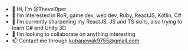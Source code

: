 - 👋 Hi, I’m @Thevel0per
- 👀 I’m interested in RoR, game dev, web dev, Ruby, ReactJS, Kotlin, C#
- 🌱 I’m currently sharpening my ReactJS, JS and TS skills, also trying to learn C# and Unity 3D
- 💞️ I’m looking to collaborate on anything interesting
- 📫 Contact me through kubanowak9755@gmail.com

<!---
Thevel0per/Thevel0per is a ✨ special ✨ repository because its `README.md` (this file) appears on your GitHub profile.
You can click the Preview link to take a look at your changes.
--->
